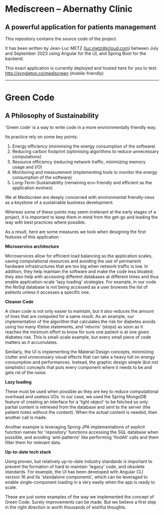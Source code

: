 **Mediscreen – Abernathy Clinic**
=================================
A powerful application for patients management
----------------------------------------------

This repository contains the source code of the project.

It has been written by Jean-Luc METZ ([luc.metz@icloud.com]()) between July and September 2023 using Angular for the UI, and Spring Boot for the backend.

This exact application is currently deployed and hosted here for you to test: http://syngleton.co/mediscreen (mobile-friendly)

---
Green Code
============
A Philosophy of Sustainability
---------------------------------

'Green code' is a way to write code in a more environmentally friendly way.

Its practice rely on some key points:

1. Energy efficiency (minimising the energy consumption of the software)
2. Reducing carbon footprint (optimising algorithms to reduce unnecessary computations)
3. Resource efficiency (reducing network traffic, minimizing memory usage and I/O)
4. Monitoring and measurement (implementing tools to monitor the energy consumption of the software)
5. Long-Term-Sustainability (remaining eco-friendly and efficient as the application evolves)

We at Mediscreen are deeply concerned with environmental friendly-ness as a keystone of a sustainable business development.

Whereas some of these points may seem irrelevant at the early stages of a project, it is important to keep them in mind from the get-go and leading the way with best practices where possible.

As a result, here are some measures we took when designing the first features of this application :

**Microservice architecture**

Microservices allow for efficient load balancing as the application scales, saving computational resources and avoiding the use of permanent hardware infrastructures that are too big when network traffic is low.
In addition, they help maintain the software and make the code less bloated; they also help with accessing different databases at different times and thus enable application-scale 'lazy loading' strategies.
For example, in our code the NoSql database is not being accessed as a user browses the list of patients unless it accesses a specific one.

**Cleaner Code**

A clean code is not only easier to maintain, but it also reduces the amount of lines that are computed for a same result.
As an example, our implementation of the algorithm that calculates the risk for diabetes avoids using too many if/else statements, and 'returns' (stops) as soon as it reaches the minimum effort to know for sure one patient is at one given diabetes risk.
This is small-scale example, but every small piece of code matters as it accumulates.

Similarly, the UI is implementing the Material Design concepts, minimizing clutter and unnecessary visual effects that can take a heavy toll on energy consumption and performances.
Instead, the graphic design simple (but not simplistic) concepts that puts every component where it needs to be and gets rid of the noise.

**Lazy loading**

These must be used when possible as they are key to reduce computational overhead and useless I/Os.
In our case, we used the Spring MongoDB feature of creating an interface for a 'light object' to be fetched so only partial content is retrieved from the database and sent to the server (the patient notes without the content).
When the actual content is needed, then another call is made.

Another example is leveraging Spring JPA implementations of explicit function names for 'repository' functions accessing the SQL database when possible, and avoiding 'anti-patterns' like performing 'findAll' calls and them filter them for relevant data.

**Up-to-date tech stack**

Using proven, but relatively up-to-date industry standards is important to prevent the formation of hard to maintain 'legacy' code, and obsolete standards.
For example, the UI has been developed with Angular CLI version 16 and its 'standalone components', which can be leveraged to enable single-component loading in a very easily when the app is ready to scale.

These are just some examples of the way we implemented the concept of Green Code. Surely improvements can be made.
But we believe a first step in the right direction is worth thousands of wishful thoughts.



